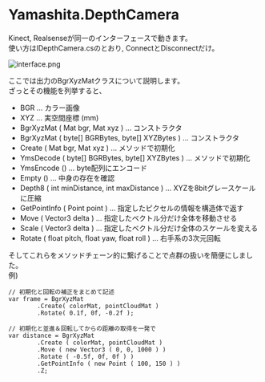 # Yamashita.DepthCamera

Kinect, Realsenseが同一のインターフェースで動きます。  
使い方はIDepthCamera.csのとおり, ConnectとDisconnectだけ。  
  
![interface.png](/interface.png)  
  
ここでは出力のBgrXyzMatクラスについて説明します。  
ざっとその機能を列挙すると、  
  
* BGR ... カラー画像
* XYZ ... 実空間座標 (mm)
* BgrXyzMat ( Mat bgr, Mat xyz ) ... コンストラクタ
* BgrXyzMat ( byte[] BGRBytes, byte[] XYZBytes ) ... コンストラクタ
* Create ( Mat bgr, Mat xyz ) ... メソッドで初期化
* YmsDecode ( byte[] BGRBytes, byte[] XYZBytes ) ... メソッドで初期化
* YmsEncode () ... byte配列にエンコード
* Empty () ... 中身の存在を確認
* Depth8 ( int minDistance, int maxDistance ) ... XYZを8bitグレースケールに圧縮
* GetPointInfo ( Point point ) ... 指定したピクセルの情報を構造体で返す
* Move ( Vector3 delta ) ... 指定したベクトル分だけ全体を移動させる
* Scale ( Vector3 delta ) ... 指定したベクトル分だけ全体のスケールを変える
* Rotate ( float pitch, float yaw, float roll ) ... 右手系の3次元回転  
  
そしてこれらをメソッドチェーン的に繋げることで点群の扱いを簡便にしました。  
例)  
```
// 初期化と回転の補正をまとめて記述
var frame = BgrXyzMat
        .Create( colorMat, pointCloudMat )
        .Rotate( 0.1f, 0f, -0.2f );
```
```
// 初期化と並進＆回転してからの距離の取得を一発で
var distance = BgrXyzMat
        .Create ( colorMat, pointCloudMat )
        .Move ( new Vector3 ( 0, 0, 1000 ) )
        .Rotate ( -0.5f, 0f, 0f ) )
        .GetPointInfo ( new Point ( 100, 150 ) )
        .Z;
```
